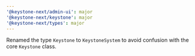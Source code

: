 ```yaml
---
'@keystone-next/admin-ui': major
'@keystone-next/keystone': major
'@keystone-next/types': major
---
```


Renamed the type `Keystone` to `KeystoneSystem` to avoid confusion with the core `Keystone` class.

